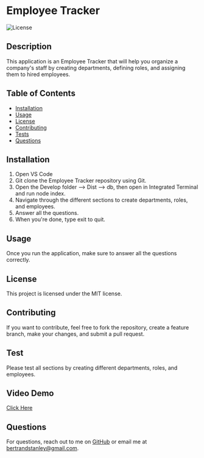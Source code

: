# Employee Tracker
![License](https://img.shields.io/badge/license-MIT-blue)

## Description
This application is an Employee Tracker that will help you organize a company's staff by creating departments, defining roles, and assigning them to hired employees.

## Table of Contents
- [Installation](#installation)
- [Usage](#usage)
- [License](#license)
- [Contributing](#contributing)
- [Tests](#tests)
- [Questions](#questions)

## Installation
1. Open VS Code 
2. Git clone the Employee Tracker repository using Git.
3. Open the Develop folder --> Dist --> db, then open in Integrated Terminal and run node index.
4. Navigate through the different sections to create departments, roles, and employees.
4. Answer all the questions.
5. When you're done, type exit to quit.

## Usage
Once you run the application, make sure to answer all the questions correctly.

## License

This project is licensed under the MIT license.

## Contributing
If you want to contribute, feel free to fork the repository, create a feature branch, make your changes, and submit a pull request.

## Test
Please test all sections by creating different departments, roles, and employees.

## Video Demo
[Click Here](https://youtu.be/0rQSQin1Bis)

## Questions
For questions, reach out to me on [GitHub](https://github.com/bertrandstanley) or email me at bertrandstanley@gmail.com.
